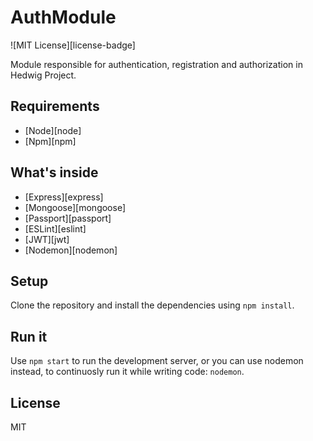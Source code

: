 # AuthModule

<!-- Start: Badges section -->
![MIT License][license-badge]
<!-- End: Badges section -->

Module responsible for authentication, registration and authorization in Hedwig Project.

## Requirements
  - [Node][node]
  - [Npm][npm]

## What's inside
  - [Express][express]
  - [Mongoose][mongoose]
  - [Passport][passport]
  - [ESLint][eslint]
  - [JWT][jwt]
  - [Nodemon][nodemon]


## Setup

Clone the repository and install the dependencies using `npm install`.

## Run it

Use `npm start` to run the development server, or you can use nodemon instead, to continuosly run it while writing code: `nodemon`.

## License

MIT

